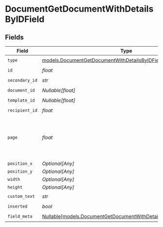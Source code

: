 # DocumentGetDocumentWithDetailsByIDField


## Fields

| Field                                                                                                                              | Type                                                                                                                               | Required                                                                                                                           | Description                                                                                                                        |
| ---------------------------------------------------------------------------------------------------------------------------------- | ---------------------------------------------------------------------------------------------------------------------------------- | ---------------------------------------------------------------------------------------------------------------------------------- | ---------------------------------------------------------------------------------------------------------------------------------- |
| `type`                                                                                                                             | [models.DocumentGetDocumentWithDetailsByIDFieldType](../models/documentgetdocumentwithdetailsbyidfieldtype.md)                     | :heavy_check_mark:                                                                                                                 | N/A                                                                                                                                |
| `id`                                                                                                                               | *float*                                                                                                                            | :heavy_check_mark:                                                                                                                 | N/A                                                                                                                                |
| `secondary_id`                                                                                                                     | *str*                                                                                                                              | :heavy_check_mark:                                                                                                                 | N/A                                                                                                                                |
| `document_id`                                                                                                                      | *Nullable[float]*                                                                                                                  | :heavy_check_mark:                                                                                                                 | N/A                                                                                                                                |
| `template_id`                                                                                                                      | *Nullable[float]*                                                                                                                  | :heavy_check_mark:                                                                                                                 | N/A                                                                                                                                |
| `recipient_id`                                                                                                                     | *float*                                                                                                                            | :heavy_check_mark:                                                                                                                 | N/A                                                                                                                                |
| `page`                                                                                                                             | *float*                                                                                                                            | :heavy_check_mark:                                                                                                                 | The page number of the field on the document. Starts from 1.                                                                       |
| `position_x`                                                                                                                       | *Optional[Any]*                                                                                                                    | :heavy_minus_sign:                                                                                                                 | N/A                                                                                                                                |
| `position_y`                                                                                                                       | *Optional[Any]*                                                                                                                    | :heavy_minus_sign:                                                                                                                 | N/A                                                                                                                                |
| `width`                                                                                                                            | *Optional[Any]*                                                                                                                    | :heavy_minus_sign:                                                                                                                 | N/A                                                                                                                                |
| `height`                                                                                                                           | *Optional[Any]*                                                                                                                    | :heavy_minus_sign:                                                                                                                 | N/A                                                                                                                                |
| `custom_text`                                                                                                                      | *str*                                                                                                                              | :heavy_check_mark:                                                                                                                 | N/A                                                                                                                                |
| `inserted`                                                                                                                         | *bool*                                                                                                                             | :heavy_check_mark:                                                                                                                 | N/A                                                                                                                                |
| `field_meta`                                                                                                                       | [Nullable[models.DocumentGetDocumentWithDetailsByIDFieldMetaUnion]](../models/documentgetdocumentwithdetailsbyidfieldmetaunion.md) | :heavy_check_mark:                                                                                                                 | N/A                                                                                                                                |